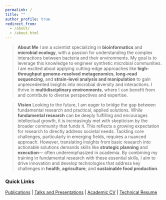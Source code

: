 ```yaml
---
permalink: /
title: ""
author_profile: true
redirect_from: 
  - /about/
  - /about.html
---
```



> **About Me**
> I am a scientist specializing in **bioinformatics** and **microbial ecology**, with a passion for understanding the complex interactions between bacteria and their environments. My goal is to leverage this knowledge to engineer synthetic microbial communities.
> I am excited about applying cutting-edge approaches like **high-throughput genome-resolved metagenomics**, **long-read sequencing**, and **strain-level analysis and manipulation** to gain unprecedented insights into microbial diversity and interactions. I thrive in **multidisciplinary environments**, where I can benefit from and contribute to diverse perspectives and expertise.

>**Vision**
>Looking to the future, I am eager to bridge the gap between fundamental research and practical, applied solutions. While **fundamental research** can be deeply fulfilling and encourages intellectual growth, it is increasingly met with skepticism by the broader community that funds it. This reflects a growing expectation for research to directly address societal needs.
>Tackling core challenges, particularly in emerging fields, requires a nuanced approach. However, translating insights from basic research into actionable solutions demands skills like **strategic planning** and **execution**— often underemphasized in academia. By combining my training in fundamental research with these essential skills, I aim to drive innovation and develop technologies that address key challenges in **health**, **agriculture**, and **sustainable food production**.

### Quick Links

<!-- make a table -->
[Publications](/cv#publications) | [Talks and Presentations](/engagement/talksandconferences) | [Academic CV](/files/AiswaryaPrasad_academic_CV.pdf) | [Technical Resume](/files/AiswaryaPrasad_industry_resume.pdf)

<!-- (https://scholar.google.com/citations?hl=de&user=hfsPlPcAAAAJ&view_op=list_works&sortby=pubdate) -->

<!-- # My Background
> Where I would like to go: 5 years from now I would like be able to say, "You know of that microbiome product which is now the only viable cure for a pressing women's health issue?" or "the most clean and sustainable solution to pest control?", I made that happen!

As an undergraduate in Bangalore, India, I was captivated by the idea of bacteria as engineerable machines that can be harnessed to solve global problems. This interest motivated me to co-found the first iGEM (international Genetically Engineered Machines) team at our institute. It was a challenging and rewarding experience, involving countless hours of brainstorming and designing our genetically engineered system. We successfully secured funding and lab space, ultimately presenting our work at the iGEM competition in Boston. This effort laid the groundwork for future teams, who have since won gold medals and received special nominations.

My academic journey has continued to focus on bacteria in communities and their interactions within different environments, such as the human gut. For my MS thesis, I explored the human gut microbiome, establishing a cost-effective Nanopore sequencing system that facilitated collaboration with local doctors in India.

Building on my interest in studying bacterial communities, I started my PhD in Lausanne. I study gut microbiome diversity and its evolution. I employ a multidisciplinary approach that integrates field sampling, bioinformatics, and synthetic microbial communities in our honeybee laboratory model. I am particularly excited about cutting-edge sequencing and bacterial community engineering techniques and have successfully integrated Metagenomics using Illumina, Nanopore and PacBio sequencing in my research. -->